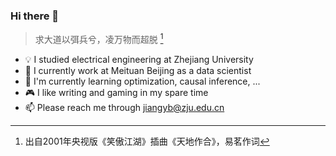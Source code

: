### Hi there 👋

> 求大道以弭兵兮，凌万物而超脱 [^1]

- :bulb: I studied electrical engineering at Zhejiang University
- :bento: I currently work at Meituan Beijing as a data scientist
- :book: I'm currently learning optimization, causal inference, ...
- :video_game: I like writing and gaming in my spare time
- :mailbox: Please reach me through jiangyb@zju.edu.cn 

[^1]: 出自2001年央视版《笑傲江湖》插曲《天地作合》，易茗作词

<!--
**yibaoj/yibaoj** is a ✨ _special_ ✨ repository because its `README.md` (this file) appears on your GitHub profile.

Here are some ideas to get you started:

- 🔭 I’m currently working on ...
- 🌱 I’m currently learning ...
- 👯 I’m looking to collaborate on ...
- 🤔 I’m looking for help with ...
- 💬 Ask me about ...
- 📫 How to reach me: ...
- 😄 Pronouns: ...
- ⚡ Fun fact: ...
-->
